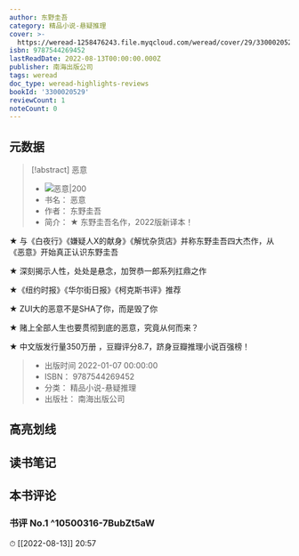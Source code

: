 ```yaml
---
author: 东野圭吾
category: 精品小说-悬疑推理
cover: >-
  https://weread-1258476243.file.myqcloud.com/weread/cover/29/3300020529/t7_3300020529.jpg
isbn: 9787544269452
lastReadDate: 2022-08-13T00:00:00.000Z
publisher: 南海出版公司
tags: weread
doc_type: weread-highlights-reviews
bookId: '3300020529'
reviewCount: 1
noteCount: 0
---
```


## 元数据

> [!abstract] 恶意
> - ![ 恶意|200](https://weread-1258476243.file.myqcloud.com/weread/cover/29/3300020529/t7_3300020529.jpg)
> - 书名： 恶意
> - 作者： 东野圭吾
> - 简介： 
★ 东野圭吾名作，2022版新译本！

★ 与《白夜行》《嫌疑人X的献身》《解忧杂货店》并称东野圭吾四大杰作，从《恶意》开始真正认识东野圭吾

★ 深刻揭示人性，处处是悬念，加贺恭一郎系列扛鼎之作

★《纽约时报》《华尔街日报》《柯克斯书评》推荐

★ ZUI大的恶意不是SHA了你，而是毁了你

★ 赌上全部人生也要贯彻到底的恶意，究竟从何而来？

★ 中文版发行量350万册 ，豆瓣评分8.7，跻身豆瓣推理小说百强榜！



> - 出版时间 2022-01-07 00:00:00
> - ISBN： 9787544269452
> - 分类： 精品小说-悬疑推理
> - 出版社： 南海出版公司

## 高亮划线

## 读书笔记

## 本书评论

### 书评 No.1  ^10500316-7BubZt5aW
⏱ [[2022-08-13]]  20:57

